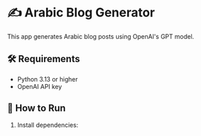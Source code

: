 # ✍️ Arabic Blog Generator

This app generates Arabic blog posts using OpenAI's GPT model.

## 🛠 Requirements

- Python 3.13 or higher
- OpenAI API key

## 🚀 How to Run

1. Install dependencies:
   ```
